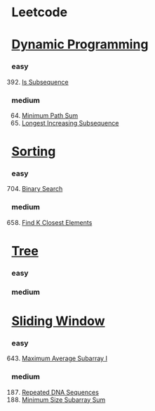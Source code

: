 # Leetcode

# [Dynamic Programming](https://leetcode.com/tag/dynamic-programming/)
### easy
392. [Is Subsequence](./IsSubsequence(392).py)
### medium
64. [Minimum Path Sum](./MinimumPathSum(64).py)
300. [Longest Increasing Subsequence](./LongestIncreasingSubsequence(300).py)

# [Sorting](https://leetcode.com/tag/sorting/)
### easy
704. [Binary Search](./BinarySearch(704).py)
### medium
658. [Find K Closest Elements](./FindKClosestElements(658).py)

# [Tree](https://leetcode.com/tag/tree/)
### easy

### medium

# [Sliding Window](https://leetcode.com/tag/sliding-window/)
### easy
643.  [Maximum Average Subarray I](./MaximumAverageSubarrayI(643).py)

### medium
187. [Repeated DNA Sequences](./RepeatedDNASequences(187).py) 
209.  [Minimum Size Subarray Sum](./MinimumSizeSubarraySum(209).py)